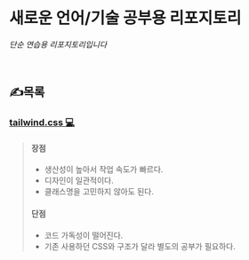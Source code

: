 # 새로운 언어/기술 공부용 리포지토리

*단순 연습용 리포지토리입니다* <br>

<br>

## ✍목록
### [tailwind.css 💻](https://tailwindcss.com/)
> #### 장점
> - 생산성이 높아서 작업 속도가 빠르다.
> - 디자인이 일관적이다.
> - 클래스명을 고민하지 않아도 된다.
>
> #### 단점
> - 코드 가독성이 떨어진다.
> - 기존 사용하던 CSS와 구조가 달라 별도의 공부가 필요하다.





